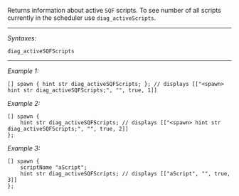 Returns information about active `SQF` scripts. To see number of all scripts currently in the scheduler use `diag_activeScripts`.


---
*Syntaxes:*

`diag_activeSQFScripts`

---
*Example 1:*

```sqf
[] spawn { hint str diag_activeSQFScripts; }; // displays [["<spawn> hint str diag_activeSQFScripts;", "", true, 1]]
```

*Example 2:*

```sqf
[] spawn {
	hint str diag_activeSQFScripts; // displays [["<spawn> hint str diag_activeSQFScripts;", "", true, 2]]
};
```

*Example 3:*

```sqf
[] spawn {
	scriptName "aScript";
	hint str diag_activeSQFScripts; // displays [["aScript", "", true, 3]]
};
```